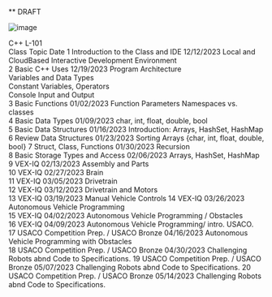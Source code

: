 ** DRAFT

![image](https://github.com/ions29/cpp-reading-material/assets/127531384/9ddcca19-9720-4500-86b8-2576aa9eb43f)

C++ 	L-101 	
Class	Topic	Date
1	Introduction to the Class and IDE	12/12/2023
	Local and CloudBased Interactive Development Environment	
2	Basic C++ Uses	12/19/2023
	Program Architecture	
	Variables and Data Types	
	Constant Variables, Operators	
	Console Input and Output	
3	Basic Functions	01/02/2023
	Function Parameters	
	Namespaces vs. classes	
4	Basic Data Types	01/09/2023
	char, int, float, double, bool	
5	Basic Data Structures	01/16/2023
	Introduction: Arrays, HashSet, HashMap	
6	Review Data Structures	01/23/2023
	Sorting Arrays {char, int, float, double, bool}	
7	Struct, Class, Functions	01/30/2023
	Recursion	
8	Basic Storage Types and Access	02/06/2023
	Arrays, HashSet, HashMap	
9	VEX-IQ	02/13/2023
	Assembly and Parts	
10	VEX-IQ	02/27/2023
	Brain	
11	VEX-IQ	03/05/2023
	Drivetrain	
12	VEX-IQ	03/12/2023
	Drivetrain and Motors	
13	VEX-IQ	03/19/2023
	Manual Vehicle Controls	
14	VEX-IQ	03/26/2023
	Autonomous Vehicle Programming	
15	VEX-IQ	04/02/2023
	Autonomous Vehicle Programming / Obstacles	
16	VEX-IQ	04/09/2023
	Autonomous Vehicle Programming/ intro. USACO.	
17	USACO Competition Prep. / USACO Bronze	04/16/2023
	Autonomous Vehicle Programming with Obstacles	
18	USACO Competition Prep. / USACO Bronze	04/30/2023
	Challenging Robots abnd Code to Specifications.	
19	USACO Competition Prep. / USACO Bronze	05/07/2023
	Challenging Robots abnd Code to Specifications.	
20	USACO Competition Prep. / USACO Bronze	05/14/2023
	Challenging Robots abnd Code to Specifications.	
